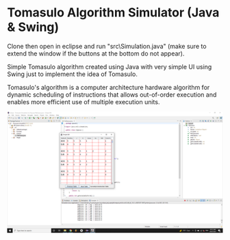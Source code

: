 # Tomasulo Algorithm Simulator (Java & Swing)

Clone then open in eclipse and run "src\Simulation.java" (make sure to extend the window if the buttons at the bottom do not appear).

Simple Tomasulo algorithm created using Java with very simple UI using Swing just to implement the idea of Tomasulo.

Tomasulo's algorithm is a computer architecture hardware algorithm for dynamic scheduling of instructions that allows out-of-order execution and enables more efficient use of multiple execution units.

![Screenshot](https://github.com/danielashrafk/tomasulo-simulator/blob/main/src/Tomasulo.png)
